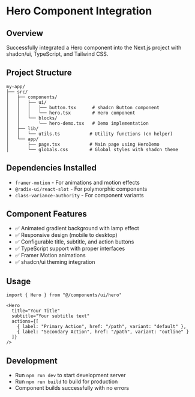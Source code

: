 # Hero Component Integration

## Overview
Successfully integrated a Hero component into the Next.js project with shadcn/ui, TypeScript, and Tailwind CSS.

## Project Structure
```
my-app/
├── src/
│   ├── components/
│   │   ├── ui/
│   │   │   ├── button.tsx      # shadcn Button component
│   │   │   └── hero.tsx        # Hero component
│   │   └── blocks/
│   │       └── hero-demo.tsx   # Demo implementation
│   ├── lib/
│   │   └── utils.ts           # Utility functions (cn helper)
│   └── app/
│       ├── page.tsx           # Main page using HeroDemo
│       └── globals.css        # Global styles with shadcn theme
```

## Dependencies Installed
- `framer-motion` - For animations and motion effects
- `@radix-ui/react-slot` - For polymorphic components 
- `class-variance-authority` - For component variants

## Component Features
- ✅ Animated gradient background with lamp effect
- ✅ Responsive design (mobile to desktop)
- ✅ Configurable title, subtitle, and action buttons
- ✅ TypeScript support with proper interfaces
- ✅ Framer Motion animations
- ✅ shadcn/ui theming integration

## Usage
```tsx
import { Hero } from "@/components/ui/hero"

<Hero
  title="Your Title"
  subtitle="Your subtitle text"
  actions={[
    { label: "Primary Action", href: "/path", variant: "default" },
    { label: "Secondary Action", href: "/path", variant: "outline" }
  ]}
/>
```

## Development
- Run `npm run dev` to start development server
- Run `npm run build` to build for production
- Component builds successfully with no errors 